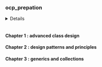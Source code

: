 ### ocp_prepation

<details>
For each chapter, notes will be found in readme related to this chapter
</details>
<br />

#### Chapter 1 : advanced class design

#### Chapter 2 : design patterns and principles

#### Chapter 3 : generics and collections


